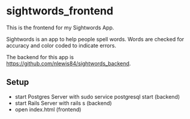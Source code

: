 # sightwords_frontend

This is the frontend for my Sightwords App.

Sightwords is an app to help people spell words. Words are checked for accuracy and color coded to indicate errors.

The backend for this app is https://github.com/nlewis84/sightwords_backend.

## Setup

* start Postgres Server with sudo service postgresql start (backend)
* start Rails Server with rails s (backend)
* open index.html (frontend)
